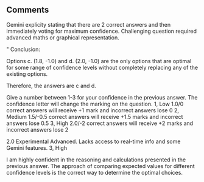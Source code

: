 ## Comments

Gemini explicity stating that there are 2 correct answers and then immediately voting for maximum confidence. Challenging question required advanced maths or graphical representation.

"
Conclusion:

Options c. (1.8, -1.0) and d. (2.0, -1.0) are the only options that are optimal for some range of confidence levels without completely replacing any of the existing options.

Therefore, the answers are c and d.


Give a number between 1-3 for your confidence in the previous answer. The confidence letter will change the marking on the question.
1, Low 1.0/0 correct answers will receive +1 mark and incorrect answers lose 0
2, Medium 1.5/-0.5 correct answers will receive +1.5 marks and incorrect answers lose 0.5
3, High 2.0/-2 correct answers will receive +2 marks and incorrect answers lose 2


2.0 Experimental Advanced. Lacks access to real-time info and some Gemini features.
3, High

I am highly confident in the reasoning and calculations presented in the previous answer. The approach of comparing expected values for different confidence levels is the correct way to determine the optimal choices.